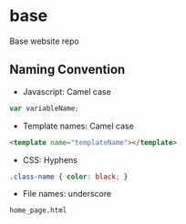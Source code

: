 base
====

Base website repo


## Naming Convention

* Javascript: Camel case
```javascript
var variableName;
```

* Template names: Camel case
```html
<template name="templateName"></template>
```

* CSS: Hyphens
```css
.class-name { color: black; }
```

* File names: underscore
```
home_page.html
```

